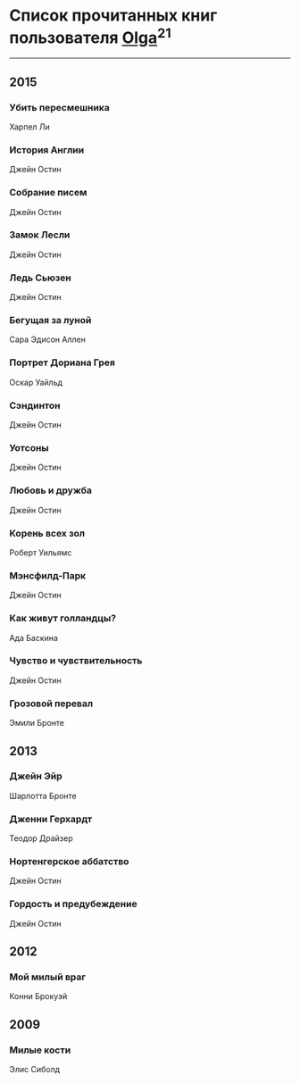 # Список прочитанных книг пользователя [Olga](https://www.facebook.com/app_scoped_user_id/795471837188492/)<sup>21</sup>
---

## 2015

### Убить пересмешника
Харпел Ли


### История Англии
Джейн Остин


### Собрание писем
Джейн Остин


### Замок Лесли
Джейн Остин


### Ледь Сьюзен
Джейн Остин


### Бегущая за луной
Сара Эдисон Аллен


### Портрет Дориана Грея
Оскар Уайльд


### Сэндинтон
Джейн Остин


### Уотсоны
Джейн Остин


### Любовь и дружба
Джейн Остин


### Корень всех зол
Роберт Уильямс


### Мэнсфилд-Парк
Джейн Остин


### Как живут голландцы?
Ада Баскина


### Чувство и чувствительность
Джейн Остин


### Грозовой перевал
Эмили Бронте



## 2013

### Джейн Эйр
Шарлотта Бронте


### Дженни Герхардт
Теодор Драйзер


### Нортенгерское аббатство
Джейн Остин


### Гордость и предубеждение
Джейн Остин



## 2012

### Мой милый враг
Конни Брокуэй



## 2009

### Милые кости
Элис Сиболд



